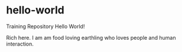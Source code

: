 # hello-world
Training Repository
Hello World!

Rich here.  I am am food loving earthling who loves people and human interaction.
